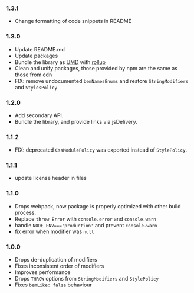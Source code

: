 ### 1.3.1

* Change formatting of code snippets in README

### 1.3.0

* Update README.md
* Update packages
* Bundle the library as [UMD](https://github.com/umdjs/umd) with [rollup](https://github.com/rollup/rollup)
* Clean and unify packages, those provided by npm are the same as those from cdn
* FIX: remove undocumented `bemNamesEnums` and restore `StringModifiers` and `StylesPolicy`

### 1.2.0

* Add secondary API.
* Bundle the library, and provide links via jsDelivery.

### 1.1.2

* FIX: deprecated `CssModulePolicy` was exported instead of `StylePolicy`.

### 1.1.1

* update license header in files

### 1.1.0

* Drops webpack, now package is properly optimized with other build process.
* Replace `throw Error` with `console.error` and `console.warn`
* handle `NODE_ENV==='production'` and prevent `console.warn`
* fix error when modifier was `null`

### 1.0.0

* Drops de-duplication of modifiers
* Fixes inconsistent order of modifiers
* Improves performance
* Drops `THROW` options from `StringModifiers` and `StylePolicy`
* Fixes `bemLike: false` behaviour
